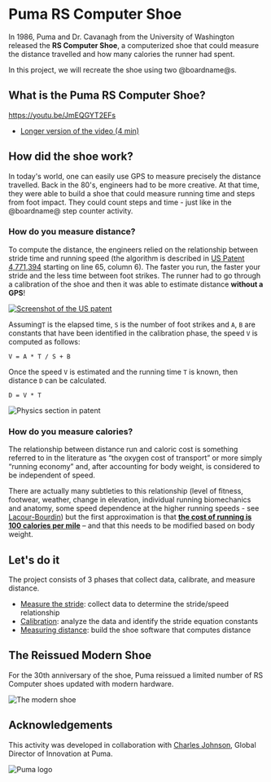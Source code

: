 # Puma RS Computer Shoe

In 1986, Puma and Dr. Cavanagh from the University of Washington released the **RS Computer Shoe**, a computerized shoe that could measure the distance travelled and how many calories the runner had spent.

In this project, we will recreate the shoe using two @boardname@s.

## What is the Puma RS Computer Shoe?

https://youtu.be/JmEQGYT2EFs

* [Longer version of the video (4 min)](https://youtu.be/iTPBLBGZmV0)


## How did the shoe work?

In today's world, one can easily use GPS to measure precisely the distance travelled. Back in the 80's, engineers had to be more creative. At that time, they were able to build a shoe that could measure running time and steps from foot impact. They could count steps and time - just like in the @boardname@ step counter activity.

### How do you measure distance?

To compute the distance, the engineers relied on the relationship between stride time and running speed (the algorithm is described in [US Patent 4,771,394](/static/mb/projects/puma-rs-computer-shoe/patent.pdf) starting on line 65, column 6). The faster you run, the faster your stride and the less time between foot strikes. The runner had to go through a calibration of the shoe and then it was able to estimate distance **without a GPS**!

[![Screenshot of the US patent](/static/mb/projects/puma-rs-computer-shoe/uspatent.png)](/static/mb/projects/puma-rs-computer-shoe/patent.pdf)

Assuming``T`` is the elapsed time, ``S`` is the number of foot strikes
and ``A``, ``B`` are constants that have been identified in the calibration phase, the 
speed ``V`` is computed as follows:

    V = A * T / S + B


Once the speed ``V`` is estimated and the running time ``T`` is known, then distance ``D`` can be calculated.

    D = V * T

![Physics section in patent](/static/mb/projects/puma-rs-computer-shoe/physics.png)

### How do you measure calories?

The relationship between distance run and caloric cost is something referred to in the literature as “the oxygen cost of transport” or more simply “running economy” and, after accounting for body weight, is considered to be independent of speed.
 
There are actually many subtleties to this relationship (level of fitness, footwear, weather, change in elevation, individual running biomechanics and anatomy, some speed dependence at the higher running speeds - see [Lacour-Bourdin](https://www.ncbi.nlm.nih.gov/pubmed/25681108)) but the first approximation is that **[the cost of running is 100 calories per mile](https://www.healthline.com/health/fitness-exercise/running-burn-calories-per-mile#per-mile)** – and that this needs to be modified based on body weight.

## Let's do it

The project consists of 3 phases that collect data, calibrate, and measure distance. 

* [Measure the stride](/projects/puma-rs-computer-shoe/measuring-stride): collect data to determine the stride/speed relationship
* [Calibration](/projects/puma-rs-computer-shoe/calibration): analyze the data and identify the stride equation constants
* [Measuring distance](/projects/puma-rs-computer-shoe/measuring-distance): build the shoe software that computes distance

## The Reissued Modern Shoe

For the 30th anniversary of the shoe, Puma reissued a limited number of RS Computer shoes updated with modern hardware.

![The modern shoe](/static/mb/projects/puma-rs-computer-shoe/packaging.gif)

## Acknowledgements

This activity was developed in collaboration with [Charles Johnson](https://www.linkedin.com/in/thecharliehaus), Global Director of Innovation at Puma.

![Puma logo](/static/mb/projects/puma-rs-computer-shoe/puma.png)